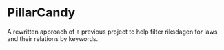 # PillarCandy
A rewritten approach of a previous project to help filter riksdagen for laws and their relations by keywords.

